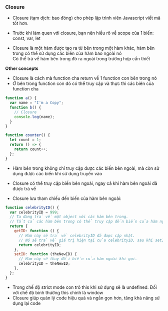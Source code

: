 ### Closure

- Closure (tạm dịch: bao đóng) cho phép lập trình viên Javascript viết mã tốt hơn.

- Trước khi làm quen với closure, bạn nên hiểu rõ về scope của 1 biến: const, var, let

- Closure là một hàm được tạo ra từ bên trong một hàm khác, hàm bên trong có thể sử dụng các biến của hàm bao ngoài nó  
  Có thể trả về hàm bên trong đó ra ngoài trong trường hợp cần thiết

**Other concepts**

- Closure là cách mà function cha return về 1 function con bên trong nó
- Ở bên trong function con đó có thể truy cập và thực thi các biên của function cha

```javascript
function a() {
  var name = "I'm a Copy";
  function b() {
    // Closure
    console.log(name);
  }
}

function counter() {
  let count = 1;
  return () => {
    return count++;
  };
}
```

- Hàm bên trong không chỉ truy cập được các biến bên ngoài, mà còn sử dụng được các biến khi sử dụng truyền vào

- Closure có thể truy cập biến bên ngoài, ngay cả khi hàm bên ngoài đã được trả về

- Closure lưu tham chiếu đến biến của hàm bên ngoài:

```javascript
function celebrityID() {
  var celebrityID = 999;
  // Ta đang trả về một object với các hàm bên trong.
  // Tất cả các hàm bên trong có thể truy cập đến biến của hàm ngoài (celebrityID).
  return {
    getID: function () {
      // Hàm này sẽ trả về celebrityID đã được cập nhật.
      // Nó sẽ trả về giá trị hiện tại của celebrityID, sau khi setID thay đổi nó.
      return celebrityID;
    },
    setID: function (theNewID) {
      // Hàm này sẽ thay đổi biến của hàm ngoài khi gọi.
      celebrityID = theNewID;
    },
  };
}
```

- Trong chế độ strict mode con trỏ this khi sử dụng sẽ là undefined. Đối với chế độ bình thường this chính là window
- Closure giúp quản lý code hiệu quả và ngắn gọn hơn, tăng khả năng sử dụng lại code
